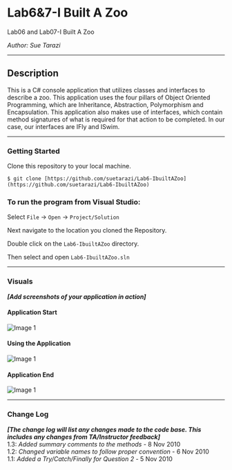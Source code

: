 # Lab6&7-I Built A Zoo

Lab06 and Lab07-I Built A Zoo

*Author: Sue Tarazi*

----

## Description
This is a C# console application that utilizes classes and interfaces to describe a zoo. This application uses the four pillars of Object Oriented Programming, which are Inheritance, Abstraction, Polymorphism and Encapsulation.
This application also makes use of interfaces, which contain method signatures of what is required for that action to be completed. In our case, our interfaces are IFly and ISwim.

---

### Getting Started
Clone this repository to your local machine.

```
$ git clone [https://github.com/suetarazi/Lab6-IbuiltAZoo](https://github.com/suetarazi/Lab6-IbuiltAZoo)
```

### To run the program from Visual Studio:
Select ```File``` -> ```Open``` -> ```Project/Solution```

Next navigate to the location you cloned the Repository.

Double click on the ```Lab6-IbuiltAZoo``` directory.

Then select and open ```Lab6-IbuiltAZoo.sln```

---

### Visuals
***[Add screenshots of your application in action]***

#### Application Start
![Image 1](https://via.placeholder.com/750x500)
#### Using the Application
![Image 1](https://via.placeholder.com/750x500)
#### Application End
![Image 1](https://via.placeholder.com/750x500)

---

### Change Log
***[The change log will list any changes made to the code base. This includes any changes from TA/Instructor feedback]***  
1.3: *Added summary comments to the methods* - 8 Nov 2010  
1.2: *Changed variable names to follow proper convention* - 6 Nov 2010  
1.1: *Added a Try/Catch/Finally for Question 2* - 5 Nov 2010  

